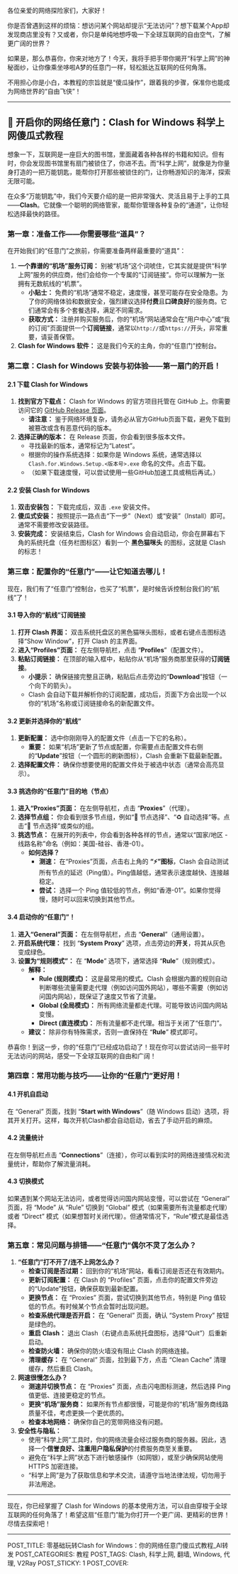 各位亲爱的网络探险家们，大家好！

你是否曾遇到这样的烦恼：想访问某个网站却提示“无法访问”？想下载某个App却发现商店里没有？又或者，你只是单纯地想呼吸一下全球互联网的自由空气，了解更广阔的世界？

如果是，那么恭喜你，你来对地方了！今天，我将手把手带你揭开“科学上网”的神秘面纱，让你像乘坐哆啦A梦的任意门一样，轻松抵达互联网的任何角落。

不用担心你是小白，本教程的宗旨就是“傻瓜操作”，跟着我的步骤，保准你也能成为网络世界的“自由飞侠”！

---

## 🚀 开启你的网络任意门：Clash for Windows 科学上网傻瓜式教程

想象一下，互联网是一座巨大的图书馆，里面藏着各种各样的书籍和知识。但有时，你会发现图书馆里有扇门被锁住了，你进不去。而“科学上网”，就像是为你量身打造的一把万能钥匙，能帮你打开那些被锁住的门，让你畅游知识的海洋，探索无限可能。

在众多“万能钥匙”中，我们今天要介绍的是一把非常强大、灵活且易于上手的工具——**Clash**。它就像一个聪明的网络管家，能帮你管理各种复杂的“通道”，让你轻松选择最快的路径。

### 第一章：准备工作——你需要哪些“道具”？

在开始我们的“任意门”之旅前，你需要准备两样最重要的“道具”：

1.  **一个靠谱的“机场”服务订阅：** 别被“机场”这个词唬住，它其实就是提供“科学上网”服务的供应商，他们会给你一个专属的“订阅链接”。你可以理解为一张拥有无数航线的“机票”。
    *   **小贴士：** 免费的“机场”通常不稳定，速度慢，甚至可能存在安全隐患。为了你的网络体验和数据安全，强烈建议选择**付费**且**口碑良好**的服务商。它们通常会有多个套餐选择，满足不同需求。
    *   **获取方式：** 注册并购买服务后，你的“机场”网站通常会在“用户中心”或“我的订阅”页面提供一个**订阅链接**，通常以`http://`或`https://`开头，非常重要，请妥善保管。
2.  **Clash for Windows 软件：** 这是我们今天的主角，你的“任意门”控制台。

### 第二章：Clash for Windows 安装与初体验——第一扇门的开启！

#### 2.1 下载 Clash for Windows

1.  **找到官方下载点：** Clash for Windows 的官方项目托管在 GitHub 上。你需要访问它的 [GitHub Release 页面](https://github.com/Fndroid/clash_for_windows_pkg/releases)。
    *   **请注意：** 鉴于网络环境复杂，请务必从官方GitHub页面下载，避免下载到被篡改或含有恶意代码的版本。
2.  **选择正确的版本：** 在 Release 页面，你会看到很多版本文件。
    *   寻找最新的版本，通常标记为“Latest”。
    *   根据你的操作系统选择：如果你是 Windows 系统，通常选择以 `Clash.for.Windows.Setup.<版本号>.exe` 命名的文件。点击下载。
    *   （如果下载速度慢，可以尝试使用一些GitHub加速工具或稍后再试。）

#### 2.2 安装 Clash for Windows

1.  **双击安装包：** 下载完成后，双击 `.exe` 安装文件。
2.  **傻瓜式安装：** 按照提示一路点击“下一步”（Next）或“安装”（Install）即可。通常不需要修改安装路径。
3.  **安装完成：** 安装结束后，Clash for Windows 会自动启动，你会在屏幕右下角的系统托盘（任务栏图标区）看到一个 **黑色猫咪头** 的图标，这就是 Clash 的标志！

### 第三章：配置你的“任意门”——让它知道去哪儿！

现在，我们有了“任意门”控制台，也买了“机票”，是时候告诉控制台我们的“航线”了！

#### 3.1 导入你的“航线”订阅链接

1.  **打开 Clash 界面：** 双击系统托盘区的黑色猫咪头图标，或者右键点击图标选择“Show Window”，打开 Clash 的主界面。
2.  **进入“Profiles”页面：** 在左侧导航栏，点击 “**Profiles**”（配置文件）。
3.  **粘贴订阅链接：** 在顶部的输入框中，粘贴你从“机场”服务商那里获得的**订阅链接**。
    *   **小提示：** 确保链接完整且正确，粘贴后点击旁边的“**Download**”按钮（一个向下的箭头）。
    *   Clash 会自动下载并解析你的订阅配置，成功后，页面下方会出现一个以你的“机场”名称或订阅链接命名的新配置文件。

#### 3.2 更新并选择你的“航线”

1.  **更新配置：** 选中你刚刚导入的配置文件（点击一下它的名称）。
    *   **重要：** 如果“机场”更新了节点或配置，你需要点击配置文件右侧的“**Update**”按钮（一个圆形的刷新图标），Clash 会重新下载最新配置。
2.  **选择配置文件：** 确保你想要使用的配置文件处于被选中状态（通常会高亮显示）。

#### 3.3 挑选你的“任意门”目的地（节点）

1.  **进入“Proxies”页面：** 在左侧导航栏，点击 “**Proxies**”（代理）。
2.  **选择节点组：** 你会看到很多节点组，例如“🚀 节点选择”、“♻️ 自动选择”等。点击“🚀 节点选择”或类似的组。
3.  **挑选节点：** 在展开的列表中，你会看到各种各样的节点，通常以“国家/地区 - 线路名称”命名（例如：美国-硅谷、香港-01）。
    *   **如何选择？**
        *   **测速：** 在“Proxies”页面，点击右上角的 **“⚡️”图标**，Clash 会自动测试所有节点的延迟（Ping值）。Ping值越低，通常表示速度越快、连接越稳定。
        *   **尝试：** 选择一个 Ping 值较低的节点，例如“香港-01”。如果你觉得慢，随时可以回来切换到其他节点。

#### 3.4 启动你的“任意门”！

1.  **进入“General”页面：** 在左侧导航栏，点击 “**General**”（通用设置）。
2.  **开启系统代理：** 找到 “**System Proxy**” 选项，点击旁边的**开关**，将其从灰色变成绿色。
3.  **设置为“规则模式”：** 在 “**Mode**” 选项下，通常选择 “**Rule**”（规则模式）。
    *   **解释：**
        *   **Rule (规则模式)：** 这是最常用的模式。Clash 会根据内置的规则自动判断哪些流量需要走代理（例如访问国外网站），哪些不需要（例如访问国内网站），既保证了速度又节省了流量。
        *   **Global (全局模式)：** 所有网络流量都走代理。可能导致访问国内网站变慢。
        *   **Direct (直连模式)：** 所有流量都不走代理。相当于关闭了“任意门”。
    *   **建议：** 除非你有特殊需求，否则一直保持在 “**Rule**” 模式即可。

恭喜你！到这一步，你的“任意门”已经成功启动了！现在你可以尝试访问一些平时无法访问的网站，感受一下全球互联网的自由和广阔！

### 第四章：常用功能与技巧——让你的“任意门”更好用！

#### 4.1 开机自启动

在 “General” 页面，找到 “**Start with Windows**”（随 Windows 启动）选项，将其开关打开。这样，每次开机Clash都会自动启动，省去了手动开启的麻烦。

#### 4.2 流量统计

在左侧导航栏点击 “**Connections**”（连接），你可以看到实时的网络连接情况和流量统计，帮助你了解流量消耗。

#### 4.3 切换模式

如果遇到某个网站无法访问，或者觉得访问国内网站变慢，可以尝试在 “General” 页面，将 “Mode” 从 “Rule” 切换到 “Global” 模式（如果需要所有流量都走代理）或者 “Direct” 模式（如果想暂时关闭代理）。但通常情况下，“Rule”模式是最佳选择。

### 第五章：常见问题与排错——“任意门”偶尔不灵了怎么办？

1.  **“任意门”打不开了/连不上网怎么办？**
    *   **检查订阅是否过期：** 回到你的“机场”网站，看看订阅是否还在有效期内。
    *   **更新订阅配置：** 在 Clash 的 “Profiles” 页面，点击你的配置文件旁边的“Update”按钮，确保获取到最新配置。
    *   **更换节点：** 在 “Proxies” 页面，尝试切换到其他节点，特别是 Ping 值较低的节点。有时候某个节点会暂时出现问题。
    *   **检查系统代理是否开启：** 在 “General” 页面，确认 “System Proxy” 按钮是绿色的。
    *   **重启 Clash：** 退出 Clash（右键点击系统托盘图标，选择“Quit”）后重新启动。
    *   **检查防火墙：** 确保你的防火墙没有阻止 Clash 的网络连接。
    *   **清理缓存：** 在 “General” 页面，拉到最下方，点击 “Clean Cache” 清理缓存，然后重启 Clash。
2.  **网速很慢怎么办？**
    *   **测速并切换节点：** 在 “Proxies” 页面，点击闪电图标测速，然后选择 Ping 值更低、连接更稳定的节点。
    *   **更换“机场”服务商：** 如果所有节点都很慢，可能是你的“机场”服务商线路质量不佳，考虑更换一个更优质的。
    *   **检查本地网络：** 确保你自己的宽带网络没有问题。
3.  **安全性与隐私：**
    *   使用“科学上网”工具时，你的网络流量会经过服务商的服务器。因此，选择一个**信誉良好、注重用户隐私保护**的付费服务商至关重要。
    *   避免在“科学上网”状态下进行敏感操作（如网银），或至少确保网站使用 HTTPS 加密连接。
    *   “科学上网”是为了获取信息和学术交流，请遵守当地法律法规，切勿用于非法用途。

---

现在，你已经掌握了 Clash for Windows 的基本使用方法，可以自由穿梭于全球互联网的任何角落了！希望这扇“任意门”能为你打开一个更广阔、更精彩的世界！尽情去探索吧！

---
POST_TITLE: 零基础玩转Clash for Windows：你的网络任意门傻瓜式教程_AI转发
POST_CATEGORIES: 教程
POST_TAGS: Clash, 科学上网, 翻墙, Windows, 代理, V2Ray
POST_STICKY: 1
POST_COVER:
